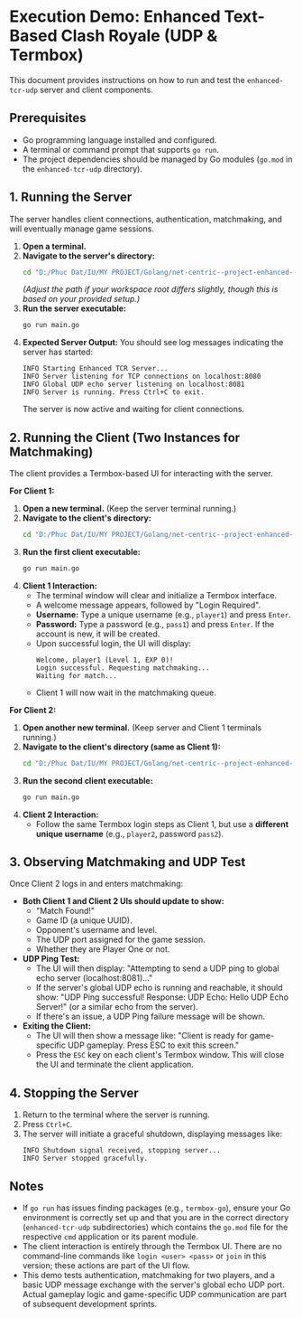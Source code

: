 # Execution Demo: Enhanced Text-Based Clash Royale (UDP & Termbox)

This document provides instructions on how to run and test the `enhanced-tcr-udp` server and client components.

## Prerequisites

*   Go programming language installed and configured.
*   A terminal or command prompt that supports `go run`.
*   The project dependencies should be managed by Go modules (`go.mod` in the `enhanced-tcr-udp` directory).

## 1. Running the Server

The server handles client connections, authentication, matchmaking, and will eventually manage game sessions.

1.  **Open a terminal.**
2.  **Navigate to the server's directory:**
    ```bash
    cd "D:/Phuc Dat/IU/MY PROJECT/Golang/net-centric--project-enhanced-mode/enhanced-tcr-udp/cmd/tcr-server-enhanced"
    ```
    *(Adjust the path if your workspace root differs slightly, though this is based on your provided setup.)*
3.  **Run the server executable:**
    ```bash
    go run main.go
    ```
4.  **Expected Server Output:**
    You should see log messages indicating the server has started:
    ```text
    INFO Starting Enhanced TCR Server...
    INFO Server listening for TCP connections on localhost:8080
    INFO Global UDP echo server listening on localhost:8081
    INFO Server is running. Press Ctrl+C to exit.
    ```
    The server is now active and waiting for client connections.

## 2. Running the Client (Two Instances for Matchmaking)

The client provides a Termbox-based UI for interacting with the server.

**For Client 1:**

1.  **Open a new terminal.** (Keep the server terminal running.)
2.  **Navigate to the client's directory:**
    ```bash
    cd "D:/Phuc Dat/IU/MY PROJECT/Golang/net-centric--project-enhanced-mode/enhanced-tcr-udp/cmd/tcr-client-enhanced"
    ```
3.  **Run the first client executable:**
    ```bash
    go run main.go
    ```
4.  **Client 1 Interaction:**
    *   The terminal window will clear and initialize a Termbox interface.
    *   A welcome message appears, followed by "Login Required".
    *   **Username:** Type a unique username (e.g., `player1`) and press `Enter`.
    *   **Password:** Type a password (e.g., `pass1`) and press `Enter`. If the account is new, it will be created.
    *   Upon successful login, the UI will display:
        ```text
        Welcome, player1 (Level 1, EXP 0)!
        Login successful. Requesting matchmaking...
        Waiting for match...
        ```
    *   Client 1 will now wait in the matchmaking queue.

**For Client 2:**

1.  **Open another new terminal.** (Keep server and Client 1 terminals running.)
2.  **Navigate to the client's directory (same as Client 1):**
    ```bash
    cd "D:/Phuc Dat/IU/MY PROJECT/Golang/net-centric--project-enhanced-mode/enhanced-tcr-udp/cmd/tcr-client-enhanced"
    ```
3.  **Run the second client executable:**
    ```bash
    go run main.go
    ```
4.  **Client 2 Interaction:**
    *   Follow the same Termbox login steps as Client 1, but use a **different unique username** (e.g., `player2`, password `pass2`).

## 3. Observing Matchmaking and UDP Test

Once Client 2 logs in and enters matchmaking:

*   **Both Client 1 and Client 2 UIs should update to show:**
    *   "Match Found!"
    *   Game ID (a unique UUID).
    *   Opponent's username and level.
    *   The UDP port assigned for the game session.
    *   Whether they are Player One or not.
*   **UDP Ping Test:**
    *   The UI will then display: "Attempting to send a UDP ping to global echo server (localhost:8081)..."
    *   If the server's global UDP echo is running and reachable, it should show: "UDP Ping successful! Response: UDP Echo: Hello UDP Echo Server!" (or a similar echo from the server).
    *   If there's an issue, a UDP Ping failure message will be shown.
*   **Exiting the Client:**
    *   The UI will then show a message like: "Client is ready for game-specific UDP gameplay. Press ESC to exit this screen."
    *   Press the `ESC` key on each client's Termbox window. This will close the UI and terminate the client application.

## 4. Stopping the Server

1.  Return to the terminal where the server is running.
2.  Press `Ctrl+C`.
3.  The server will initiate a graceful shutdown, displaying messages like:
    ```text
    INFO Shutdown signal received, stopping server...
    INFO Server stopped gracefully.
    ```

## Notes

*   If `go run` has issues finding packages (e.g., `termbox-go`), ensure your Go environment is correctly set up and that you are in the correct directory (`enhanced-tcr-udp` subdirectories) which contains the `go.mod` file for the respective `cmd` application or its parent module.
*   The client interaction is entirely through the Termbox UI. There are no command-line commands like `login <user> <pass>` or `join` in this version; these actions are part of the UI flow.
*   This demo tests authentication, matchmaking for two players, and a basic UDP message exchange with the server's global echo UDP port. Actual gameplay logic and game-specific UDP communication are part of subsequent development sprints.

